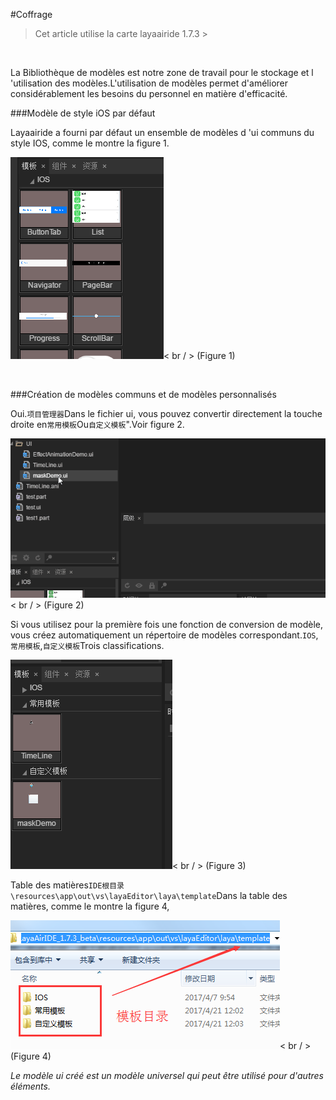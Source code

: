#Coffrage

> Cet article utilise la carte layaairide 1.7.3 >

​

La Bibliothèque de modèles est notre zone de travail pour le stockage et l 'utilisation des modèles.L'utilisation de modèles permet d'améliorer considérablement les besoins du personnel en matière d'efficacité.



###Modèle de style iOS par défaut

Layaairide a fourni par défaut un ensemble de modèles d 'ui communs du style IOS, comme le montre la figure 1.

​![图片1.png](img/1.png)< br / >
(Figure 1)

​

###Création de modèles communs et de modèles personnalisés

Oui.`项目管理器`Dans le fichier ui, vous pouvez convertir directement la touche droite en`常用模板`Ou`自定义模板`".Voir figure 2.

![动图2](img/2.gif)< br / > (Figure 2)

Si vous utilisez pour la première fois une fonction de conversion de modèle, vous créez automatiquement un répertoire de modèles correspondant.`IOS`,`常用模板`,`自定义模板`Trois classifications.

![图3](img/3.png)< br / > (Figure 3)

Table des matières`IDE根目录\resources\app\out\vs\layaEditor\laya\template`Dans la table des matières, comme le montre la figure 4,

![图4](img/4.png)< br / > (Figure 4)

*Le modèle ui créé est un modèle universel qui peut être utilisé pour d'autres éléments.*

